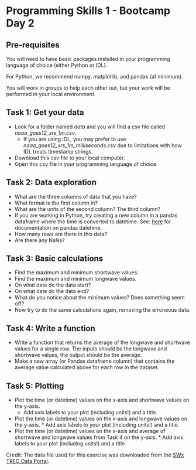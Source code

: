 # Programming Skills 1 - Bootcamp Day 2

## Pre-requisites
You will need to have basic packages installed in your programming language of choice (either Python or IDL).

For Python, we recommend numpy, matplotlib, and pandas (at minimum).

You will work in groups to help each other out, but your work will be performed in your local environment.

## Task 1: Get your data

* Look for a folder named *data* and you will find a csv file called *noaa_goes12_xrs_1m.csv*.
	* If you are using IDL, you may prefer to use *noaa_goes12_xrs_1m_milliseconds.csv* due to limitations with how IDL treats timestamp strings.
* Download this csv file to your local computer.
* Open this csv file in your programming language of choice.

## Task 2: Data exploration

* What are the three columns of data that you have?
* What format is the first column in?
* What are the units of the second column? The third column?
* If you are working in Python, try creating a new column in a pandas dataframe where the time is converted to datetime. See: [here](https://pandas.pydata.org/docs/reference/api/pandas.to_datetime.html) for documentation on pandas datetime.
* How many rows are there in this data?
* Are there any NaNs?

## Task 3: Basic calculations

* Find the maximum and minimum shortwave values.
* Find the maximum and minimum longwave values.
* On what date do the data start?
* On what date do the data end?
* What do you notice about the minimum values? Does something seem off?
* Now try to do the same calculations again, removing the erroneous data.

## Task 4: Write a function

* Write a function that returns the average of the longwave and shortwave values for a single row. The inputs should be the longwave and shortwave values, the output should be the average.
* Make a new array (or Pandas dataframe column) that contains the average value calculated above for each row in the dataset.

## Task 5: Plotting

* Plot the time (or datetime) values on the x-axis and shortwave values on the y-axis.
	* Add axis labels to your plot (including units!) and a title.
* Plot the time (or datetime) values on the x-axis and longwave values on the y-axis.
        * Add axis labels to your plot (including units!) and a title.
* Plot the time (or datetime) values on the x-axis and average of shortwave and longwave values from Task 4 on the y-axis.
        * Add axis labels to your plot (including units!) and a title.




Credit: The data file used for this exercise was downloaded from the [SWx TREC Data Portal](https://lasp.colorado.edu/space-weather-portal/home).
